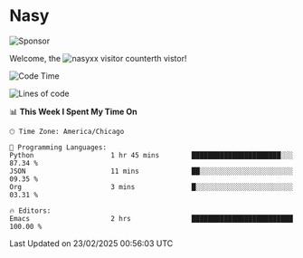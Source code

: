 # Nasy

<!--
<p align="center">
<img height="200" src="https://github-readme-stats.vercel.app/api?username=nasyxx&count_private=true&show_icons=true&theme=dracula&include_all_commits=true"/>
<img height="200" src="https://github-readme-stats.vercel.app/api/top-langs/?username=nasyxx&theme=dracula&hide=html,jupyter+notebook&count_private=true&show_icons=true"/>
</p>

  
----------------
-->

![Sponsor](https://img.shields.io/static/v1.svg?label=Sponsor&message=%E2%9D%A4&logo=GitHub&style=flat&color=pink)
 
Welcome, the ![nasyxx visitor counter](https://count.getloli.com/get/@nasyxx?theme=rule34)th vistor!
 
<!--START_SECTION:waka-->
![Code Time](http://img.shields.io/badge/Code%20Time-4%2C733%20hrs%2029%20mins-blue)

![Lines of code](https://img.shields.io/badge/From%20Hello%20World%20I%27ve%20Written-6.3%20million%20lines%20of%20code-blue)

📊 **This Week I Spent My Time On** 

```text
🕑︎ Time Zone: America/Chicago

💬 Programming Languages: 
Python                   1 hr 45 mins        ██████████████████████░░░   87.34 % 
JSON                     11 mins             ██░░░░░░░░░░░░░░░░░░░░░░░   09.35 % 
Org                      3 mins              █░░░░░░░░░░░░░░░░░░░░░░░░   03.31 % 

🔥 Editors: 
Emacs                    2 hrs               █████████████████████████   100.00 % 
```


 Last Updated on 23/02/2025 00:56:03 UTC
<!--END_SECTION:waka-->

<!-- ![visitors](https://visitor-badge.laobi.icu/badge?page_id=nasyxx.nasyxx) -->
